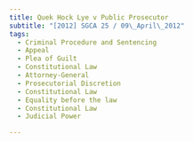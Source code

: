 ```yaml
---
title: Quek Hock Lye v Public Prosecutor 
subtitle: "[2012] SGCA 25 / 09\_April\_2012"
tags:
  - Criminal Procedure and Sentencing
  - Appeal
  - Plea of Guilt
  - Constitutional Law
  - Attorney-General
  - Prosecutorial Discretion
  - Constitutional Law
  - Equality before the law
  - Constitutional Law
  - Judicial Power

---
```


